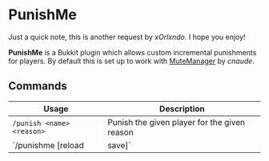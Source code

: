 # PunishMe
Just a quick note, this is another request by *xOrlxndo*. I hope you enjoy!

**PunishMe** is a Bukkit plugin which allows custom incremental punishments for players. By default this is set up to work with [MuteManager](http://dev.bukkit.org/bukkit-plugins/mutemanager/) by *cnaude*.

## Commands

Usage | Description
----- | -----------
`/punish <name> <reason>` | Punish the given player for the given reason
`/punishme [reload|save]` | If you don't specify a param it prints the version text, `reload` reloads the config, `save` saves all player data to the `players.yml` file

